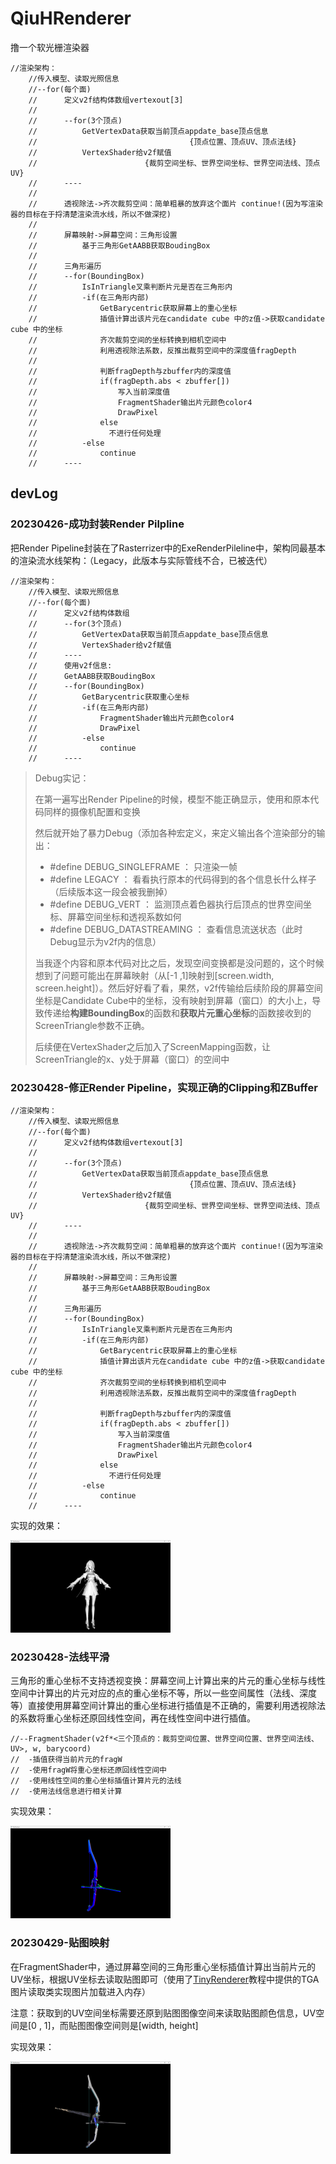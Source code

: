 # QiuHRenderer
撸一个软光栅渲染器

```伪代码
//渲染架构：
	//传入模型、读取光照信息
	//--for(每个面)
	//		定义v2f结构体数组vertexout[3]
	//		
	//		--for(3个顶点)
	//			GetVertexData获取当前顶点appdate_base顶点信息
	//									{顶点位置、顶点UV、顶点法线}
	//			VertexShader给v2f赋值
	//						  {裁剪空间坐标、世界空间坐标、世界空间法线、顶点UV}
	//		----
	//		
	//		透视除法->齐次裁剪空间：简单粗暴的放弃这个面片 continue!(因为写渲染器的目标在于捋清楚渲染流水线，所以不做深挖)
	// 
	//		屏幕映射->屏幕空间：三角形设置
	//			基于三角形GetAABB获取BoudingBox
	// 
	//		三角形遍历
	//		--for(BoundingBox)
	//			IsInTriangle叉乘判断片元是否在三角形内
	//			-if(在三角形内部)
	//				GetBarycentric获取屏幕上的重心坐标
	//				插值计算出该片元在candidate cube 中的z值->获取candidate cube 中的坐标
	//				齐次裁剪空间的坐标转换到相机空间中
	//				利用透视除法系数，反推出裁剪空间中的深度值fragDepth
	// 
	//				判断fragDepth与zbuffer内的深度值
	//				if(fragDepth.abs < zbuffer[])
	//					写入当前深度值
	//					FragmentShader输出片元颜色color4
	//					DrawPixel
	//				else
	//				  不进行任何处理
	//			-else
	//				continue
	//		----
```



## devLog

### 20230426-成功封装Render Pilpline

把Render Pipeline封装在了Rasterrizer中的ExeRenderPileline中，架构同最基本的渲染流水线架构：（Legacy，此版本与实际管线不合，已被迭代）

```伪代码
//渲染架构：
	//传入模型、读取光照信息
	//--for(每个面)
	//		定义v2f结构体数组
	//		--for(3个顶点)
	//			GetVertexData获取当前顶点appdate_base顶点信息
	//			VertexShader给v2f赋值
	//		----
	//		使用v2f信息:
	//		GetAABB获取BoudingBox
	//		--for(BoundingBox)
	//			GetBarycentric获取重心坐标
	//			-if(在三角形内部)
	//				FragmentShader输出片元颜色color4
	//				DrawPixel
	//			-else
	//				continue
	//		----
```

> Debug实记：
>
> 在第一遍写出Render Pipeline的时候，模型不能正确显示，使用和原本代码同样的摄像机配置和变换
>
> 然后就开始了暴力Debug（添加各种宏定义，来定义输出各个渲染部分的输出：
>
> - #define DEBUG_SINGLEFRAME ： 只渲染一帧
> - #define LEGACY ： 看看执行原本的代码得到的各个信息长什么样子（后续版本这一段会被我删掉）
> - #define DEBUG_VERT ： 监测顶点着色器执行后顶点的世界空间坐标、屏幕空间坐标和透视系数如何
> - #define DEBUG_DATASTREAMING ： 查看信息流送状态（此时Debug显示为v2f内的信息）
>
> 当我逐个内容和原本代码对比之后，发现空间变换都是没问题的，这个时候想到了问题可能出在屏幕映射（从[-1 ,1]映射到[screen.width, screen.height]）。然后好好看了看，果然，v2f传输给后续阶段的屏幕空间坐标是Candidate Cube中的坐标，没有映射到屏幕（窗口）的大小上，导致传递给**构建BoundingBox**的函数和**获取片元重心坐标**的函数接收到的ScreenTriangle参数不正确。
>
> 后续便在VertexShader之后加入了ScreenMapping函数，让ScreenTriangle的x、y处于屏幕（窗口）的空间中



### 20230428-修正Render Pipeline，实现正确的Clipping和ZBuffer

```伪代码
//渲染架构：
	//传入模型、读取光照信息
	//--for(每个面)
	//		定义v2f结构体数组vertexout[3]
	//		
	//		--for(3个顶点)
	//			GetVertexData获取当前顶点appdate_base顶点信息
	//									{顶点位置、顶点UV、顶点法线}
	//			VertexShader给v2f赋值
	//						  {裁剪空间坐标、世界空间坐标、世界空间法线、顶点UV}
	//		----
	//		
	//		透视除法->齐次裁剪空间：简单粗暴的放弃这个面片 continue!(因为写渲染器的目标在于捋清楚渲染流水线，所以不做深挖)
	// 
	//		屏幕映射->屏幕空间：三角形设置
	//			基于三角形GetAABB获取BoudingBox
	// 
	//		三角形遍历
	//		--for(BoundingBox)
	//			IsInTriangle叉乘判断片元是否在三角形内
	//			-if(在三角形内部)
	//				GetBarycentric获取屏幕上的重心坐标
	//				插值计算出该片元在candidate cube 中的z值->获取candidate cube 中的坐标
	//				齐次裁剪空间的坐标转换到相机空间中
	//				利用透视除法系数，反推出裁剪空间中的深度值fragDepth
	// 
	//				判断fragDepth与zbuffer内的深度值
	//				if(fragDepth.abs < zbuffer[])
	//					写入当前深度值
	//					FragmentShader输出片元颜色color4
	//					DrawPixel
	//				else
	//				  不进行任何处理
	//			-else
	//				continue
	//		----
```

实现的效果：

<img src="README.assets/0ebf98bb616eb829efd0f3e38aad3c4.png" alt="0ebf98bb616eb829efd0f3e38aad3c4" style="zoom: 25%;" />



### 20230428-法线平滑

三角形的重心坐标不支持透视变换：屏幕空间上计算出来的片元的重心坐标与线性空间中计算出的片元对应的点的重心坐标不等，所以一些空间属性（法线、深度等）直接使用屏幕空间计算出的重心坐标进行插值是不正确的，需要利用透视除法的系数将重心坐标还原回线性空间，再在线性空间中进行插值。

```伪代码
//--FragmentShader(v2f*<三个顶点的：裁剪空间位置、世界空间位置、世界空间法线、UV>, w, barycoord)
//  -插值获得当前片元的fragW
//  -使用fragW将重心坐标还原回线性空间中
//	-使用线性空间的重心坐标插值计算片元的法线
// 	-使用法线信息进行相关计算
```

实现效果：

<img src="README.assets/image-20230429101202407.png" alt="image-20230429101202407" style="zoom:25%;" />



### 20230429-贴图映射

在FragmentShader中，通过屏幕空间的三角形重心坐标插值计算出当前片元的UV坐标，根据UV坐标去读取贴图即可（使用了[TinyRenderer](https://github.com/ssloy/tinyrenderer)教程中提供的TGA图片读取类实现图片加载进入内存）

注意：获取到的UV空间坐标需要还原到贴图图像空间来读取贴图颜色信息，UV空间是[0 , 1]，而贴图图像空间则是[width, height]

实现效果：

<img src="README.assets/image-20230429100827428.png" alt="image-20230429100827428" style="zoom: 25%;" />



